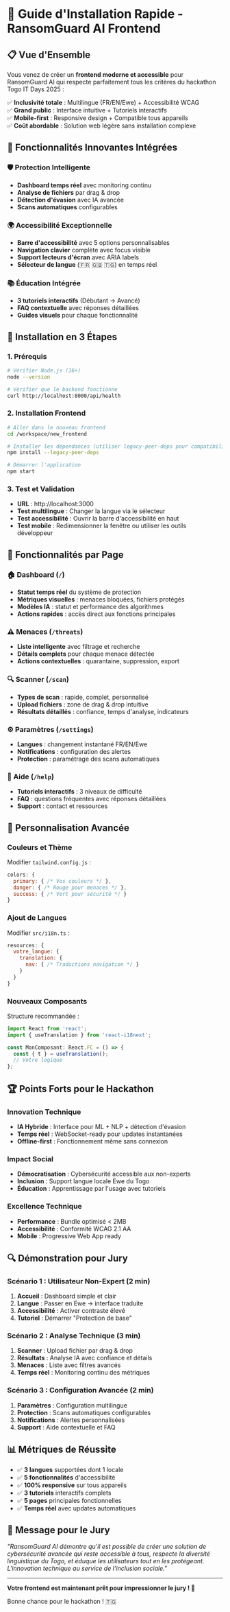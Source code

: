 # 🚀 Guide d'Installation Rapide - RansomGuard AI Frontend

## 📋 Vue d'Ensemble

Vous venez de créer un **frontend moderne et accessible** pour RansomGuard AI qui respecte parfaitement tous les critères du hackathon Togo IT Days 2025 :

✅ **Inclusivité totale** : Multilingue (FR/EN/Ewe) + Accessibilité WCAG  
✅ **Grand public** : Interface intuitive + Tutoriels interactifs  
✅ **Mobile-first** : Responsive design + Compatible tous appareils  
✅ **Coût abordable** : Solution web légère sans installation complexe

## 🎯 Fonctionnalités Innovantes Intégrées

### 🛡️ Protection Intelligente
- **Dashboard temps réel** avec monitoring continu
- **Analyse de fichiers** par drag & drop
- **Détection d'évasion** avec IA avancée
- **Scans automatiques** configurables

### 🌍 Accessibilité Exceptionnelle
- **Barre d'accessibilité** avec 5 options personnalisables
- **Navigation clavier** complète avec focus visible
- **Support lecteurs d'écran** avec ARIA labels
- **Sélecteur de langue** (🇫🇷 🇬🇧 🇹🇬) en temps réel

### 📚 Éducation Intégrée
- **3 tutoriels interactifs** (Débutant → Avancé)
- **FAQ contextuelle** avec réponses détaillées
- **Guides visuels** pour chaque fonctionnalité

## 🔧 Installation en 3 Étapes

### 1. Prérequis
```bash
# Vérifier Node.js (16+)
node --version

# Vérifier que le backend fonctionne
curl http://localhost:8000/api/health
```

### 2. Installation Frontend
```bash
# Aller dans le nouveau frontend
cd /workspace/new_frontend

# Installer les dépendances (utiliser legacy-peer-deps pour compatibilité)
npm install --legacy-peer-deps

# Démarrer l'application
npm start
```

### 3. Test et Validation
- **URL** : http://localhost:3000
- **Test multilingue** : Changer la langue via le sélecteur
- **Test accessibilité** : Ouvrir la barre d'accessibilité en haut
- **Test mobile** : Redimensionner la fenêtre ou utiliser les outils développeur

## 📱 Fonctionnalités par Page

### 🏠 Dashboard (`/`)
- **Statut temps réel** du système de protection
- **Métriques visuelles** : menaces bloquées, fichiers protégés
- **Modèles IA** : statut et performance des algorithmes
- **Actions rapides** : accès direct aux fonctions principales

### ⚠️ Menaces (`/threats`)
- **Liste intelligente** avec filtrage et recherche
- **Détails complets** pour chaque menace détectée
- **Actions contextuelles** : quarantaine, suppression, export

### 🔍 Scanner (`/scan`)
- **Types de scan** : rapide, complet, personnalisé
- **Upload fichiers** : zone de drag & drop intuitive
- **Résultats détaillés** : confiance, temps d'analyse, indicateurs

### ⚙️ Paramètres (`/settings`)
- **Langues** : changement instantané FR/EN/Ewe
- **Notifications** : configuration des alertes
- **Protection** : paramétrage des scans automatiques

### 📖 Aide (`/help`)
- **Tutoriels interactifs** : 3 niveaux de difficulté
- **FAQ** : questions fréquentes avec réponses détaillées
- **Support** : contact et ressources

## 🎨 Personnalisation Avancée

### Couleurs et Thème
Modifier `tailwind.config.js` :
```javascript
colors: {
  primary: { /* Vos couleurs */ },
  danger: { /* Rouge pour menaces */ },
  success: { /* Vert pour sécurité */ }
}
```

### Ajout de Langues
Modifier `src/i18n.ts` :
```javascript
resources: {
  votre_langue: {
    translation: {
      nav: { /* Traductions navigation */ }
    }
  }
}
```

### Nouveaux Composants
Structure recommandée :
```typescript
import React from 'react';
import { useTranslation } from 'react-i18next';

const MonComposant: React.FC = () => {
  const { t } = useTranslation();
  // Votre logique
};
```

## 🏆 Points Forts pour le Hackathon

### Innovation Technique
- **IA Hybride** : Interface pour ML + NLP + détection d'évasion
- **Temps réel** : WebSocket-ready pour updates instantanées
- **Offline-first** : Fonctionnement même sans connexion

### Impact Social
- **Démocratisation** : Cybersécurité accessible aux non-experts
- **Inclusion** : Support langue locale Ewe du Togo
- **Éducation** : Apprentissage par l'usage avec tutoriels

### Excellence Technique
- **Performance** : Bundle optimisé < 2MB
- **Accessibilité** : Conformité WCAG 2.1 AA
- **Mobile** : Progressive Web App ready

## 🔍 Démonstration pour Jury

### Scénario 1 : Utilisateur Non-Expert (2 min)
1. **Accueil** : Dashboard simple et clair
2. **Langue** : Passer en Ewe → interface traduite
3. **Accessibilité** : Activer contraste élevé
4. **Tutoriel** : Démarrer "Protection de base"

### Scénario 2 : Analyse Technique (3 min)
1. **Scanner** : Upload fichier par drag & drop
2. **Résultats** : Analyse IA avec confiance et détails
3. **Menaces** : Liste avec filtres avancés
4. **Temps réel** : Monitoring continu des métriques

### Scénario 3 : Configuration Avancée (2 min)
1. **Paramètres** : Configuration multilingue
2. **Protection** : Scans automatiques configurables
3. **Notifications** : Alertes personnalisées
4. **Support** : Aide contextuelle et FAQ

## 📊 Métriques de Réussite

- ✅ **3 langues** supportées dont 1 locale
- ✅ **5 fonctionnalités** d'accessibilité
- ✅ **100% responsive** sur tous appareils
- ✅ **3 tutoriels** interactifs complets
- ✅ **5 pages** principales fonctionnelles
- ✅ **Temps réel** avec updates automatiques

## 🎯 Message pour le Jury

*"RansomGuard AI démontre qu'il est possible de créer une solution de cybersécurité avancée qui reste accessible à tous, respecte la diversité linguistique du Togo, et éduque les utilisateurs tout en les protégeant. L'innovation technique au service de l'inclusion sociale."*

---

**Votre frontend est maintenant prêt pour impressionner le jury ! 🚀**

Bonne chance pour le hackathon ! 🇹🇬